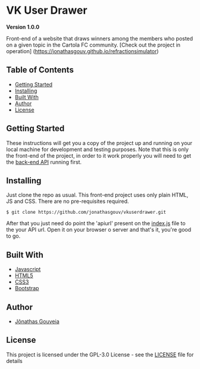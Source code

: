 # VK User Drawer
**Version 1.0.0**

Front-end of a website that draws winners among the members who posted on a given topic in the Cartola FC community. [Check out the project in operation] (https://jonathasgouv.github.io/refractionsimulator)

## Table of Contents
* [Getting Started](getting-started)
* [Installing](installing)
* [Built With](built-with)
* [Author](author)
* [License](license)

## Getting Started
These instructions will get you a copy of the project up and running on your local machine for development and testing purposes. Note that this is only the front-end of the project, in order to it work properly you will need to get the [back-end API](https://github.com/jonathasgouv/vkuserdrawerAPI) running first.

## Installing
Just clone the repo as usual. This front-end project uses only plain HTML, JS and CSS. There are no pre-requisites required.
```
$ git clone https://github.com/jonathasgouv/vkuserdrawer.git
```
After that you just need do point the 'apiurl' present on the [index.js](https://github.com/jonathasgouv/vkuserdrawer/blob/main/index.js) file to the your API url. Open it on your browser o server and that's it, you're good to go.

## Built With
* [Javascript](https://www.javascript.com/)
* [HTML5](https://developer.mozilla.org/pt-BR/docs/Web/HTML/HTML5)
* [CSS3](https://developer.mozilla.org/pt-BR/docs/Web/CSS)
* [Bootstrap](https://getbootstrap.com/)

## Author
* [Jônathas Gouveia](https://github.com/jonathasgouv/)

## License
This project is licensed under the  GPL-3.0 License - see the [LICENSE](https://github.com/jonathasgouv/refractionsimulator/blob/master/LICENSE) file for details
